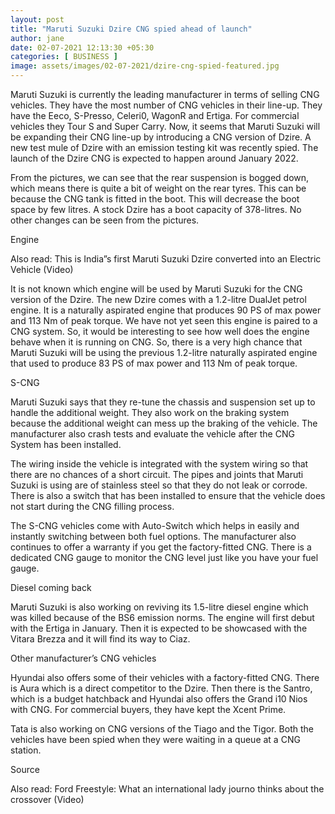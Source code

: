 ```yaml
---
layout: post
title: "Maruti Suzuki Dzire CNG spied ahead of launch"
author: jane 
date: 02-07-2021 12:13:30 +05:30 
categories: [ BUSINESS ] 
image: assets/images/02-07-2021/dzire-cng-spied-featured.jpg
---
```

Maruti Suzuki is currently the leading manufacturer in terms of selling CNG vehicles. They have the most number of CNG vehicles in their line-up. They have the Eeco, S-Presso, Celeri0, WagonR and Ertiga. For commercial vehicles they Tour S and Super Carry. Now, it seems that Maruti Suzuki will be expanding their CNG line-up by introducing a CNG version of Dzire. A new test mule of Dzire with an emission testing kit was recently spied. The launch of the Dzire CNG is expected to happen around January 2022.

From the pictures, we can see that the rear suspension is bogged down, which means there is quite a bit of weight on the rear tyres. This can be because the CNG tank is fitted in the boot. This will decrease the boot space by few litres. A stock Dzire has a boot capacity of 378-litres. No other changes can be seen from the pictures.

Engine

Also read: This is India”s first Maruti Suzuki Dzire converted into an Electric Vehicle (Video)

It is not known which engine will be used by Maruti Suzuki for the CNG version of the Dzire. The new Dzire comes with a 1.2-litre DualJet petrol engine. It is a naturally aspirated engine that produces 90 PS of max power and 113 Nm of peak torque. We have not yet seen this engine is paired to a CNG system. So, it would be interesting to see how well does the engine behave when it is running on CNG. So, there is a very high chance that Maruti Suzuki will be using the previous 1.2-litre naturally aspirated engine that used to produce 83 PS of max power and 113 Nm of peak torque.

S-CNG

Maruti Suzuki says that they re-tune the chassis and suspension set up to handle the additional weight. They also work on the braking system because the additional weight can mess up the braking of the vehicle. The manufacturer also crash tests and evaluate the vehicle after the CNG System has been installed.

The wiring inside the vehicle is integrated with the system wiring so that there are no chances of a short circuit. The pipes and joints that Maruti Suzuki is using are of stainless steel so that they do not leak or corrode. There is also a switch that has been installed to ensure that the vehicle does not start during the CNG filling process.

The S-CNG vehicles come with Auto-Switch which helps in easily and instantly switching between both fuel options. The manufacturer also continues to offer a warranty if you get the factory-fitted CNG. There is a dedicated CNG gauge to monitor the CNG level just like you have your fuel gauge.

Diesel coming back

Maruti Suzuki is also working on reviving its 1.5-litre diesel engine which was killed because of the BS6 emission norms. The engine will first debut with the Ertiga in January. Then it is expected to be showcased with the Vitara Brezza and it will find its way to Ciaz.

Other manufacturer’s CNG vehicles

Hyundai also offers some of their vehicles with a factory-fitted CNG. There is Aura which is a direct competitor to the Dzire. Then there is the Santro, which is a budget hatchback and Hyundai also offers the Grand i10 Nios with CNG. For commercial buyers, they have kept the Xcent Prime.

Tata is also working on CNG versions of the Tiago and the Tigor. Both the vehicles have been spied when they were waiting in a queue at a CNG station.

Source

Also read: Ford Freestyle: What an international lady journo thinks about the crossover (Video)